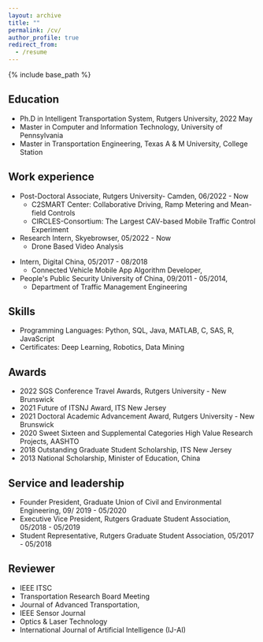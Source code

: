 ```yaml
---
layout: archive
title: ""
permalink: /cv/
author_profile: true
redirect_from:
  - /resume
---
```


{% include base_path %}

Education
------
* Ph.D in Intelligent Transportation System, Rutgers University, 2022 May
* Master in Computer and Information Technology, University of Pennsylvania
* Master in Transportation Engineering, Texas A & M University, College Station

Work experience
------
* Post-Doctoral Associate, Rutgers University- Camden, 06/2022 - Now
  * C2SMART Center: Collaborative Driving, Ramp Metering and Mean-field Controls
  * CIRCLES-Consortium: The Largest CAV-based Mobile Traffic Control Experiment
* Research Intern, Skyebrowser, 05/2022 - Now
  * Drone Based Video Analysis
<!-- Teaching Assistant, University of Pennsylvania
   CIT 595: Computer Systems Programming, 2021 Fall
  CIT 596: Algorithms & Computation, 2021 Fall, 2022 Fall, 2023 Spring -->
<!-- Graduate Research Assistant, 09/2016 – 11/2021,
  Department of Civil and Environmental Engineering
  Rutgers, The State University of New Jersey
  Advisor: Jing Jin -->
* Intern, Digital China, 05/2017 - 08/2018 
  * Connected Vehicle Mobile App Algorithm Developer, 
* People's Public Security University of China, 09/2011 - 05/2014, 
  * Department of Traffic Management Engineering

Skills
------
* Programming Languages: Python, SQL, Java, MATLAB, C, SAS, R, JavaScript
* Certificates: Deep Learning, Robotics, Data Mining
 
Awards
------
  * 2022 SGS Conference Travel Awards, Rutgers University - New Brunswick
  * 2021 Future of ITSNJ Award, ITS New Jersey
  * 2021 Doctoral Academic Advancement Award, Rutgers University - New Brunswick
  * 2020 Sweet Sixteen and Supplemental Categories High Value Research Projects, AASHTO
  * 2018 Outstanding Graduate Student Scholarship, ITS New Jersey
  * 2013 National Scholarship, Minister of Education, China

Service and leadership
------
* Founder President, Graduate Union of Civil and Environmental Engineering, 09/ 2019 - 05/2020
* Executive Vice President, Rutgers Graduate Student Association, 05/2018 - 05/2019
* Student Representative, Rutgers Graduate Student Association, 05/2017 - 05/2018

Reviewer
------
* IEEE ITSC
* Transportation Research Board Meeting
* Journal of Advanced Transportation, 
* IEEE Sensor Journal
* Optics & Laser Technology
* International Journal of Artificial Intelligence (IJ-AI)

